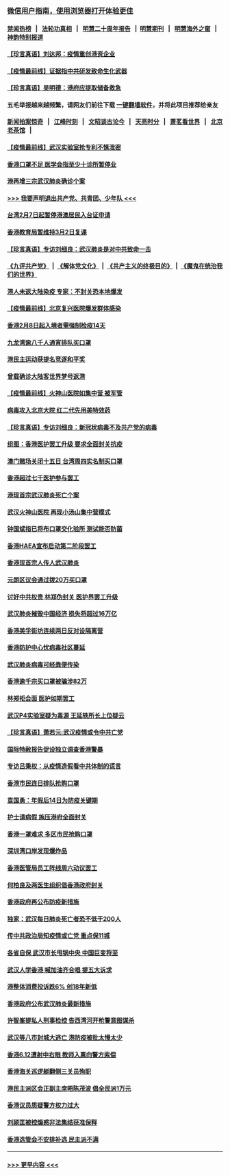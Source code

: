 ### [微信用户指南，使用浏览器打开体验更佳](https://github.com/gfw-breaker/banned-news1/blob/master/indexes/wechat-guide.md?t=0)
#### [禁闻热榜](热点新闻.md?t=0)  &nbsp;&nbsp;|&nbsp;&nbsp; [法轮功真相](https://github.com/gfw-breaker/truth/blob/master/README.md?t=0) &nbsp;&nbsp;|&nbsp;&nbsp; [明慧二十周年报告](https://github.com/gfw-breaker/mh-reports/blob/master/README.md?t=0) &nbsp;&nbsp;|&nbsp;&nbsp;[明慧期刊](https://github.com/gfw-breaker/mh-qikan) &nbsp;&nbsp;|&nbsp;&nbsp; [明慧海外之窗](https://github.com/gfw-breaker/mh-news/blob/master/README.md?t=0) &nbsp;&nbsp;|&nbsp;&nbsp; [神韵特别报道](https://github.com/gfw-breaker/mh-news/blob/master/shenyun.md?t=0)
#### [【珍言真语】刘达邦：疫情重创港资企业](../pages/nsc415/n11854274.md?t=02100144) 
#### [【疫情最前线】证据指中共研发致命生化武器](../pages/nsc415/n11853087.md?t=02100144) 
#### [【珍言真语】吴明德：港府应提取储备救急](../pages/nsc415/n11852734.md?t=02100144) 
#### 五毛举报越来越频繁，请网友们前往下载 [一键翻墙软件](https://github.com/gfw-breaker/ssr-accounts)，并将此项目推荐给亲友
#### [新闻拍案惊奇](https://github.com/gfw-breaker/banned-news1/blob/master/pages/link4.md) &nbsp;&nbsp;|&nbsp;&nbsp; [江峰时刻](https://github.com/gfw-breaker/banned-news1/blob/master/pages/link4.md) &nbsp;&nbsp;|&nbsp;&nbsp; [文昭谈古论今](https://github.com/gfw-breaker/banned-news1/blob/master/pages/link4.md) &nbsp;&nbsp;|&nbsp;&nbsp; [天亮时分](https://github.com/gfw-breaker/banned-news1/blob/master/pages/link4.md) &nbsp;&nbsp;|&nbsp;&nbsp; [萧茗看世界](https://github.com/gfw-breaker/banned-news1/blob/master/pages/link4.md) &nbsp;&nbsp;|&nbsp;&nbsp; [北京老茶馆](https://github.com/gfw-breaker/banned-news1/blob/master/pages/link4.md) &nbsp;&nbsp;|&nbsp;&nbsp; 
#### [【疫情最前线】武汉实验室抢专利不慎泄密](../pages/nsc415/n11850310.md?t=02100144) 
#### [香港口罩不足 医学会指至少十诊所暂停业](../pages/nsc415/n11850301.md?t=02100144) 
#### [港再增三宗武汉肺炎确诊个案](../pages/nsc415/n11850328.md?t=02100144) 
#### [>>> 我要声明退出共产党、共青团、少年队 <<<](https://github.com/begood0513/goodnews/blob/master/quit/letter.md) 
#### [台湾2月7日起暂停港澳居民入台证申请](../pages/nsc415/n11850304.md?t=02100144) 
#### [香港教育局暂维持3月2日复课](../pages/nsc415/n11850260.md?t=02100144) 
#### [【珍言真语】专访刘细良：武汉肺炎是对中共致命一击](../pages/nsc415/n11849934.md?t=02100144) 
#### [《九评共产党》](https://github.com/begood0513/9ping.md/blob/master/README.md) &nbsp;|&nbsp; [《解体党文化》](../../../../jtdwh.md/blob/master/README.md)  &nbsp;|&nbsp; [《共产主义的终极目的》](../../../../gczydzjmd.md/blob/master/README.md) &nbsp;|&nbsp; [《魔鬼在统治我们的世界》](../../../../mgztzwmdsj.md/blob/master/README.md) 
#### [港人未返大陆染疫 专家：不封关恐本地爆发](../pages/nsc415/n11848021.md?t=02100144) 
#### [【疫情最前线】北京复兴医院爆发群体感染](../pages/nsc415/n11847626.md?t=02100144) 
#### [香港2月8日起入境者需强制检疫14天](../pages/nsc415/n11847658.md?t=02100144) 
#### [九龙湾逾八千人通宵排队买口罩](../pages/nsc415/n11847647.md?t=02100144) 
#### [港民主运动获提名竞逐和平奖](../pages/nsc415/n11847633.md?t=02100144) 
#### [曾载确诊大陆客世界梦号返港](../pages/nsc415/n11847608.md?t=02100144) 
#### [【疫情最前线】火神山医院如集中营 被军管](../pages/nsc415/n11847524.md?t=02100144) 
#### [病毒攻入北京大院 红二代先用美特效药](../pages/nsc415/n11847427.md?t=02100144) 
#### [【珍言真语】专访刘细良：新冠状病毒不及共产党的病毒](../pages/nsc415/n11847164.md?t=02100144) 
#### [组图：香港医护罢工升级 要求全面封关抗疫](../pages/nsc415/n11844107.md?t=02100144) 
#### [澳门赌场关闭十五日 台湾周四实名制买口罩](../pages/nsc415/n11845083.md?t=02100144) 
#### [香港超过七千医护参与罢工](../pages/nsc415/n11845051.md?t=02100144) 
#### [港现首宗武汉肺炎死亡个案](../pages/nsc415/n11844998.md?t=02100144) 
#### [武汉火神山医院 再现小汤山集中营模式](../pages/nsc415/n11844763.md?t=02100144) 
#### [钟国斌指已将布口罩交化验所 测试能否防菌](../pages/nsc415/n11842783.md?t=02100144) 
#### [香港HAEA宣布启动第二阶段罢工](../pages/nsc415/n11842723.md?t=02100144) 
#### [香港现首宗人传人武汉肺炎](../pages/nsc415/n11842766.md?t=02100144) 
#### [元朗区议会通过拨20万买口罩](../pages/nsc415/n11842754.md?t=02100144) 
#### [讨好中共权贵 林郑伪封关 医护界罢工升级](../pages/nsc415/n11842359.md?t=02100144) 
#### [武汉肺炎摧毁中国经济 损失将超过16万亿](../pages/nsc415/n11839723.md?t=02100144) 
#### [香港美孚街坊连续两日反对设隔离营](../pages/nsc415/n11839962.md?t=02100144) 
#### [香港防护中心忧病毒社区蔓延](../pages/nsc415/n11839933.md?t=02100144) 
#### [武汉肺炎病毒可经粪便传染](../pages/nsc415/n11839939.md?t=02100144) 
#### [香港逾千宗买口罩被骗涉82万](../pages/nsc415/n11839914.md?t=02100144) 
#### [林郑拒会面 医护如期罢工](../pages/nsc415/n11839892.md?t=02100144) 
#### [武汉P4实验室疑为毒源 王延轶所长上位疑云](../pages/nsc415/n11835543.md?t=02100144) 
#### [【珍言真语】萧若元:武汉疫情或令中共亡党](../pages/nsc415/n11829394.md?t=02100144) 
#### [国际特赦报告促设独立调查香港警暴](../pages/nsc415/n11833845.md?t=02100144) 
#### [专访吕秉权：从疫情造假看中共体制的谎言](../pages/nsc415/n11833813.md?t=02100144) 
#### [香港市民连日排队抢购口罩](../pages/nsc415/n11833794.md?t=02100144) 
#### [袁国勇：年假后14日为防疫关键期](../pages/nsc415/n11831088.md?t=02100144) 
#### [护士请病假 施压港府全面封关](../pages/nsc415/n11831030.md?t=02100144) 
#### [香港一罩难求 多区市民抢购口罩](../pages/nsc415/n11831002.md?t=02100144) 
#### [深圳湾口岸发现爆炸品](../pages/nsc415/n11828802.md?t=02100144) 
#### [香港医管局员工阵线周六动议罢工](../pages/nsc415/n11828762.md?t=02100144) 
#### [何柏良及两医生组织倡香港政府封关](../pages/nsc415/n11828749.md?t=02100144) 
#### [香港政府再公布防疫新措施](../pages/nsc415/n11828716.md?t=02100144) 
#### [独家：武汉每日肺炎死亡者恐不低于200人](../pages/nsc415/n11828240.md?t=02100144) 
#### [传中共政治局知疫情或亡党 重点保11城](../pages/nsc415/n11828145.md?t=02100144) 
#### [各省自保 武汉市长甩锅中央 中国巨变将至](../pages/nsc415/n11828021.md?t=02100144) 
#### [武汉人学香港 喊加油齐合唱 提五大诉求](../pages/nsc415/n11827046.md?t=02100144) 
#### [港整体消费投诉跌6% 创18年新低](../pages/nsc415/n11817280.md?t=02100144) 
#### [香港政府公布武汉肺炎最新措施](../pages/nsc415/n11817152.md?t=02100144) 
#### [许智峯提私人刑事检控 告西湾河开枪警意图谋杀](../pages/nsc415/n11817132.md?t=02100144) 
#### [武汉等八市封城大逃亡 港防疫被批太慢太少](../pages/nsc415/n11817058.md?t=02100144) 
#### [香港6.12遭射中右眼 教师入禀向警方索偿](../pages/nsc415/n11814678.md?t=02100144) 
#### [香港海关巡逻艇翻侧三关员殉职](../pages/nsc415/n11814604.md?t=02100144) 
#### [港民主派区会正副主席晤陈茂波 倡全民派1万元](../pages/nsc415/n11814582.md?t=02100144) 
#### [香港议员质疑警方权力过大](../pages/nsc415/n11814560.md?t=02100144) 
#### [刘颕匡被控煽惑非法集结获准保释](../pages/nsc415/n11811727.md?t=02100144) 
#### [香港选管会不安排补选 民主派不满](../pages/nsc415/n11811691.md?t=02100144) 

----
#### [ >>> 更早内容 <<< ](../indexes/nsc415-earlier.md)
